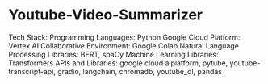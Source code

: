 # Youtube-Video-Summarizer
Tech Stack:
Programming Languages: Python
Google Cloud Platform: Vertex AI
Collaborative Environment: Google Colab
Natural Language Processing Libraries: BERT, spaCy
Machine Learning Libraries: Transformers
APIs and Libraries: google cloud aiplatform, pytube, youtube-transcript-api, gradio, langchain, chromadb, youtube_dl, pandas

